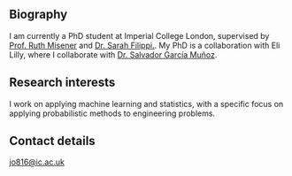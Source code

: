 ## Biography 

I am currently a PhD student at Imperial College London, supervised by [Prof. Ruth Misener](https://www.imperial.ac.uk/people/r.misener) and [Dr. Sarah Filippi.](https://www.imperial.ac.uk/people/s.filippi). My PhD is a collaboration with Eli Lilly, where I collaborate with [Dr. Salvador García Muñoz](https://scholar.google.com/citations?user=L-7xA40AAAAJ&hl). 


## Research interests

I work on applying machine learning and statistics, with a specific focus on applying probabilistic methods to engineering problems. 

## Contact details 

<jo816@ic.ac.uk>

